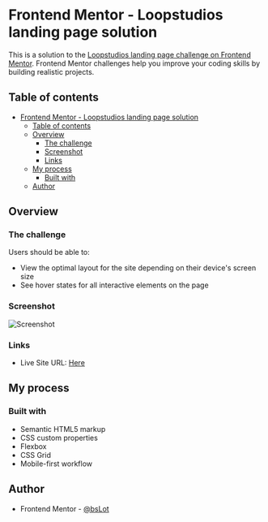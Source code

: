 # Frontend Mentor - Loopstudios landing page solution

This is a solution to the [Loopstudios landing page challenge on Frontend Mentor](https://www.frontendmentor.io/challenges/loopstudios-landing-page-N88J5Onjw). Frontend Mentor challenges help you improve your coding skills by building realistic projects. 

## Table of contents

- [Frontend Mentor - Loopstudios landing page solution](#frontend-mentor---loopstudios-landing-page-solution)
	- [Table of contents](#table-of-contents)
	- [Overview](#overview)
		- [The challenge](#the-challenge)
		- [Screenshot](#screenshot)
		- [Links](#links)
	- [My process](#my-process)
		- [Built with](#built-with)
	- [Author](#author)

## Overview

### The challenge

Users should be able to:

- View the optimal layout for the site depending on their device's screen size
- See hover states for all interactive elements on the page

### Screenshot

![Screenshot](./screenshot/Frontend%20Mentor%20-%20Loopstudios%20landing%20page.png)

### Links

- Live Site URL: [Here](https://bcigues.github.io/Loopstudios-landing-page-FrontendMentor/)

## My process

### Built with

- Semantic HTML5 markup
- CSS custom properties
- Flexbox
- CSS Grid
- Mobile-first workflow

## Author

- Frontend Mentor - [@bsLot](https://www.frontendmentor.io/profile/bCigueS)



